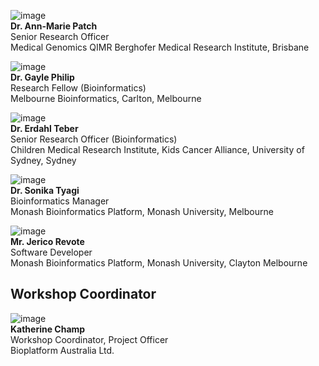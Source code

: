 <!--[image](images/generic.jpg) **NAME**, Position, Affiliation-->


![image](images/Patch.jpg) <br>
**Dr. Ann-Marie Patch** <br>
Senior Research Officer<br>
 Medical Genomics QIMR Berghofer Medical Research Institute, Brisbane  <br>

![image](images/Philip.jpg) <br>
**Dr. Gayle Philip** <br>
Research Fellow (Bioinformatics)<br>
Melbourne Bioinformatics, Carlton, Melbourne  <br>

![image](images/Teber.png) <br>
**Dr. Erdahl Teber** <br>
Senior Research Officer (Bioinformatics)<br>
Children Medical Research Institute, Kids Cancer Alliance, University of Sydney, Sydney  <br>

![image](images/Tyagi.jpg) <br>
**Dr. Sonika Tyagi** <br>
Bioinformatics Manager<br>
Monash Bioinformatics Platform, Monash University, Melbourne <br>

![image](images/Revote.jpg) <br>
**Mr. Jerico Revote** <br>
Software Developer <br>
Monash Bioinformatics Platform, Monash University, Clayton Melbourne  <br>


## Workshop Coordinator
![image](images/Champ.jpg) <br>
**Katherine Champ** <br>
Workshop Coordinator, Project Officer <br>
Bioplatform Australia Ltd.  <br>
